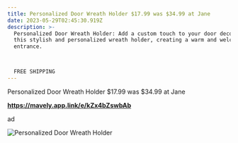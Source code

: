 ```yaml
---
title: Personalized Door Wreath Holder $17.99 was $34.99 at Jane
date: 2023-05-29T02:45:30.919Z
description: >-
  Personalized Door Wreath Holder: Add a custom touch to your door decor with
  this stylish and personalized wreath holder, creating a warm and welcoming
  entrance. 



  FREE SHIPPING
---
```

Personalized Door Wreath Holder $17.99 was $34.99 at Jane 

**https://mavely.app.link/e/kZx4bZswbAb**

ad 



<!--StartFragment-->

![Personalized Door Wreath Holder](https://cloud.media-jane.com/q_auto,f_auto,w_600,h_600,dpr_2,c_limit/v1/img/deals/1891747_square.jpg "Personalized Door Wreath Holder")

<!--EndFragment-->